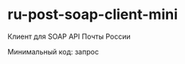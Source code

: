 ru-post-soap-client-mini
========================

Клиент для SOAP API Почты России

Минимальный код: запрос
